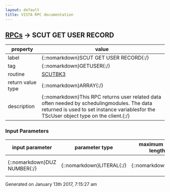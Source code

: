 ```yaml
---
layout: default
title: VISTA RPC documentation
---
```




## [RPCs](TableOfContent.md) &#8594; SCUT GET USER RECORD 

 property | value 
--- | --- 
 label | {::nomarkdown}SCUT GET USER RECORD{:/}
 tag | {::nomarkdown}GETUSER{:/}
 routine | [SCUTBK3](http://code.osehra.org/dox/Routine_SCUTBK3_source.html)
 return value type | {::nomarkdown}ARRAY{:/}
 description | {::nomarkdown}This RPC returns user related data often needed by schedulingmodules. The data returned is used to set instance variablesfor the TScUser object type on the client.{:/}

### Input Parameters

| input parameter | parameter type | maximum data length | required | description | 
| --- | --- | --- | --- | --- | 
| {::nomarkdown}DUZ NUMBER{:/} | {::nomarkdown}LITERAL{:/} | {::nomarkdown}20{:/} | {::nomarkdown}true{:/} | {::nomarkdown}Internal entry number of the user.{:/} | 




 Generated on January 13th 2017, 7:15:27 am